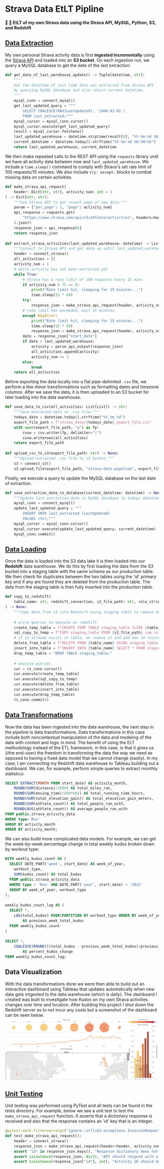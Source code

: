# Strava Data EtLT Pipline
**:arrows_counterclockwise: :running: EtLT of my own Strava data using the Strava API, MySQL, Python, S3, and Redshift**

## [Data Extraction](https://github.com/jackmleitch/StravaDataPipline/blob/master/src/extract_strava_data.py) 
My own personal Strava activity data is first **ingested incrementally** using the [Strava API](https://developers.strava.com) and 
loaded into an **S3 bucket**. On each ingestion run, we query a MySQL database to get the date of the last extraction:

```python 
def get_date_of_last_warehouse_update() -> Tuple[datetime, str]:
    """
    Get the datetime of last time data was extracted from Strava API
    by querying MySQL database and also return current datetime.
    """
    mysql_conn = connect_mysql()
    get_last_updated_query = """
        SELECT COALESCE(MAX(LastUpdated), '1900-01-01')
        FROM last_extracted;"""
    mysql_cursor = mysql_conn.cursor()
    mysql_cursor.execute(get_last_updated_query)
    result = mysql_cursor.fetchone()
    last_updated_warehouse = datetime.strptime(result[0], "%Y-%m-%d %H:%M:%S")
    current_datetime = datetime.today().strftime("%Y-%m-%d %H:%M:%S")
    return last_updated_warehouse, current_datetime
```

We then make repeated calls to the REST API using the `requests` library until we have all activity data between now and `last_updated_warehouse`. We include a `time.sleep()` command to comply with Strava's set rate limit of 100 requests/15 minutes. We also include `try: except:` blocks to combat 
missing data on certain activities. 
```python 
def make_strava_api_request(
    header: Dict[str, str], activity_num: int = 1
) -> Dict[str, str]:
    """Use Strava API to get recent page of new data."""
    param = {"per_page": 1, "page": activity_num}
    api_response = requests.get(
        "https://www.strava.com/api/v3/athlete/activities", headers=header, params=param
    ).json()
    response_json = api_response[0]
    return response_json
    
def extract_strava_activities(last_updated_warehouse: datetime) -> List[List]:
    """Connect to Strava API and get data up until last_updated_warehouse datetime."""
    header = connect_strava()
    all_activities = []
    activity_num = 1
    # while activity has not been extracted yet
    while True:
        # Strava has a rate limit of 100 requests every 15 mins
        if activity_num % 75 == 0:
            print("Rate limit hit, sleeping for 15 minutes...")
            time.sleep(15 * 60)
        try:
            response_json = make_strava_api_request(header, activity_num)
        # rate limit has exceeded, wait 15 minutes
        except KeyError:
            print("Rate limit hit, sleeping for 15 minutes...")
            time.sleep(15 * 60)
            response_json = make_strava_api_request(header, activity_num)
        date = response_json["start_date"]
        if date > last_updated_warehouse:
            activity = parse_api_output(response_json)
            all_activities.append(activity)
            activity_num += 1
        else:
            break
    return all_activities
```

Before exporting the data locally into a flat pipe-delimited `.csv` file, we perform a few minor transformations such as formatting dates and timezone columns. After we save the data, it is then uploaded to an S3 bucket for later loading into the data warehouse.
```python
def save_data_to_csv(all_activities: List[List]) -> str:
    """Save extracted data to .csv file."""
    todays_date = datetime.today().strftime("%Y_%m_%d")
    export_file_path = f"strava_data/{todays_date}_export_file.csv"
    with open(export_file_path, "w") as fp:
        csvw = csv.writer(fp, delimiter="|")
        csvw.writerows(all_activities)
    return export_file_path

def upload_csv_to_s3(export_file_path: str) -> None:
    """Upload extracted .csv file to s3 bucket."""
    s3 = connect_s3()
    s3.upload_file(export_file_path, "strava-data-pipeline", export_file_path)
```
Finally, we execute a query to update the MySQL database on the last date of extraction.
```python
def save_extraction_date_to_database(current_datetime: datetime) -> None:
    """Update last extraction date in MySQL database to todays datetime."""
    mysql_conn = connect_mysql()
    update_last_updated_query = """
        INSERT INTO last_extracted (LastUpdated)
        VALUES (%s);"""
    mysql_cursor = mysql_conn.cursor()
    mysql_cursor.execute(update_last_updated_query, current_datetime)
    mysql_conn.commit()
```

## [Data Loading](https://github.com/jackmleitch/StravaDataPipline/blob/master/src/copy_to_redshift.py)
Once the data is loaded into the S3 data lake it is then loaded into our **Redshift** data warehouse. We do this by first loading the data from the S3 bucket into a staging table with the same schema as our production table. We then check for duplicates between the two tables using the 'id' primary key and if any are found they are deleted from the production table. The data from the staging table is then fully inserted into the production table. 
```python 
def copy_to_redshift(
    table_name: str, redshift_connection, s3_file_path: str, role_string: str
) -> None:
    """Copy data from s3 into Redshift using staging table to remove duplicates."""

    # write queries to execute on redshift
    create_temp_table = f"CREATE TEMP TABLE staging_table (LIKE {table_name});"
    sql_copy_to_temp = f"COPY staging_table FROM {s3_file_path} iam_role {role_string};"
    # if id already exists in table, we remove it and add new id record during load
    delete_from_table = f"DELETE FROM {table_name} USING staging_table WHERE {table_name}.id = staging_table.id;"
    insert_into_table = f"INSERT INTO {table_name} SELECT * FROM staging_table;"
    drop_temp_table = "DROP TABLE staging_table;"

    # execute queries
    cur = rs_conn.cursor()
    cur.execute(create_temp_table)
    cur.execute(sql_copy_to_temp)
    cur.execute(delete_from_table)
    cur.execute(insert_into_table)
    cur.execute(drop_temp_table)
    rs_conn.commit()
```

## [Data Transformations](https://github.com/jackmleitch/StravaDataPipline/blob/master/sql/)
Now the data has been ingested into the data warehouse, the next step in the pipeline is data transformations. Data transformations in this case include both noncontextual manipulation of the data and modeling of the data with context and logic in mind. The benefit of using the ELT methodology instead of the ETL framework, in this case, is that it gives us (/the end-user) the freedom in transforming the data the way we need as opposed to having a fixed data model that we cannot change (easily). In my case, I am connecting my Redshift data warehouse to Tableau building out a dashboard. We can, for example, perform simple queries to extract monthly statistics:
```sql 
SELECT EXTRACT(MONTH FROM start_date) AS activity_month,
    ROUND(SUM(distance)/1609) AS total_miles_ran,
    ROUND(SUM(moving_time)/(60*60)) AS total_running_time_hours,
    ROUND(SUM(total_elevation_gain)) AS total_elevation_gain_meters,
    ROUND(SUM(athlete_count)) AS total_people_ran_with,
    ROUND(AVG(athlete_count)) AS average_people_ran_with
FROM public.strava_activity_data
WHERE type='Run'
GROUP BY activity_month
ORDER BY activity_month;
```
We can also build more complicated data models. For example, we can get the week-by-week percentage change in total weekly kudos broken down by workout type:
```sql
WITH weekly_kudos_count AS (
  SELECT DATE_PART('week', start_date) AS week_of_year, 
    workout_type, 
    SUM(kudos_count) AS total_kudos
  FROM public.strava_activity_data
  WHERE type = 'Run' AND DATE_PART('year', start_date) = '2022'
  GROUP BY week_of_year, workout_type
),

weekly_kudos_count_lag AS (
  SELECT *, 
    LAG(total_kudos) OVER(PARTITION BY workout_type ORDER BY week_of_year) 
        AS previous_week_total_kudos
  FROM weekly_kudos_count
)

SELECT *, 
    COALESCE(ROUND(((total_kudos - previous_week_total_kudos)/previous_week_total_kudos)*100),0)
        AS percent_kudos_change
FROM weekly_kudos_count_lag;
```

## Data Visualization
With the data transformations done we were then able to build out an interactive dashboard using Tableau that updates automatically when new data gets intgested to the data warehouse (which is daily). The dashboard I created was built to investigate how Kudos on my own Strava activities changes over time and location. After building this project I shut down the Redshift server as to not incur any costs but a screenshot of the dashboard can be seen below.
![dashboard](https://github.com/jackmleitch/StravaDataPipline/blob/master/images/dashboard.png)

## [Unit Testing](https://github.com/jackmleitch/StravaDataPipline/tree/master/tests)
Unit testing was performed using PyTest and all tests can be found in the tests directory. For example, below we see a unit test to test the `make_strava_api_request` function. It asserts that a dictionary response is received and also that the response contains an 'id' key that is an integer. 
```python
@pytest.mark.filterwarnings("ignore::urllib3.exceptions.InsecureRequestWarning")
def test_make_strava_api_request():
    header = connect_strava()
    response_json = make_strava_api_request(header=header, activity_num=1)
    assert "id" in response_json.keys(), "Response dictionary does not contain id key."
    assert isinstance(response_json, dict), "API should respond with a dictionary."
    assert isinstance(response_json["id"], int), "Activity ID should be an integer."

```
